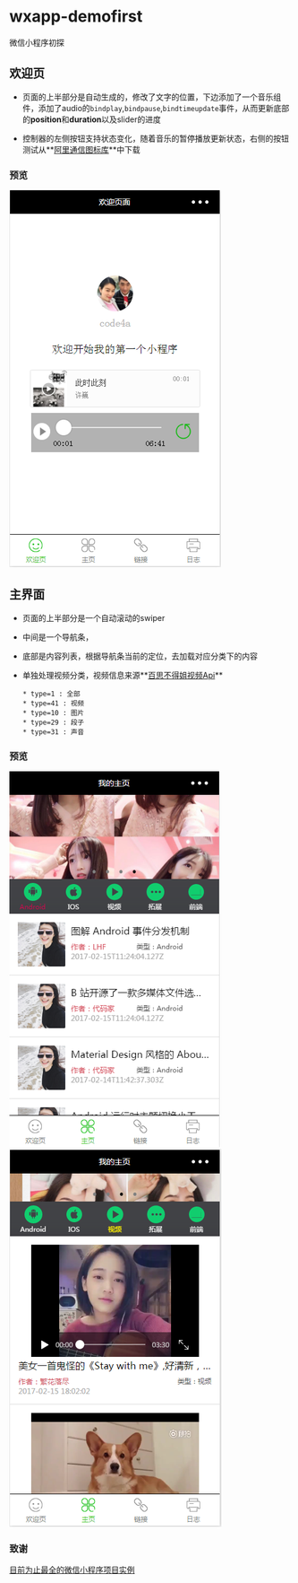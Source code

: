# wxapp-demofirst
微信小程序初探


## 欢迎页

* 页面的上半部分是自动生成的，修改了文字的位置，下边添加了一个音乐组件，添加了audio的`bindplay`,`bindpause`,`bindtimeupdate`事件，从而更新底部的**position**和**duration**以及slider的进度

* 控制器的左侧按钮支持状态变化，随着音乐的暂停播放更新状态，右侧的按钮测试从**[阿里通信图标库](http://www.iconfont.cn/collections/show/29)**中下载


### 预览
![欢迎页效果图](pic4readme/pic1.png)


## 主界面

* 页面的上半部分是一个自动滚动的swiper
* 中间是一个导航条，
* 底部是内容列表，根据导航条当前的定位，去加载对应分类下的内容
* 单独处理视频分类，视频信息来源**[百思不得姐视频Api](http://api.budejie.com/api/api_open.php?a=list&c=data&type=41)**

      * type=1 : 全部
      * type=41 : 视频
      * type=10 : 图片
      * type=29 : 段子
      * type=31 : 声音
  
### 预览

![主页效果图](pic4readme/pic2.png)
![主页视频效果图](pic4readme/pic3.png)

### 致谢

[目前为止最全的微信小程序项目实例](http://blog.csdn.net/zuoliangzhu/article/details/53862576)
